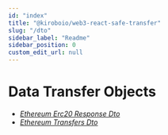 ```yaml
---
id: "index"
title: "@kiroboio/web3-react-safe-transfer"
slug: "/dto"
sidebar_label: "Readme"
sidebar_position: 0
custom_edit_url: null
---
```


# Data Transfer Objects

- *<a href="./dto/interfaces/EthErc20ResponseDto">Ethereum Erc20 Response Dto</a>*
- *<a href="./dto/modules">Ethereum Transfers Dto</a>*
